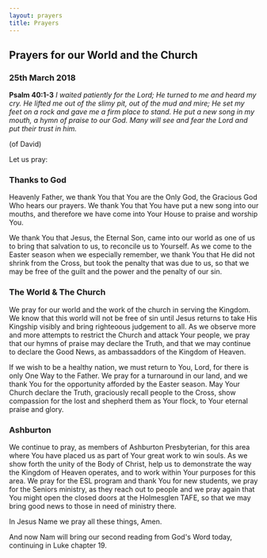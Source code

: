 ```yaml
---
layout: prayers
title: Prayers
---
```

## Prayers for our World and the Church 
### 25th March 2018

__Psalm 40:1-3__ 
_I waited patiently for the Lord; He turned to me and heard my cry.
 He lifted me out of the slimy pit, out of the mud and mire;
 He set my feet on a rock and gave me a firm place to stand.
 He put a new song in my mouth, a hymn of praise to our God.
 Many will see and fear the Lord and put their trust in him._

(of David)

Let us pray:

### Thanks to God
Heavenly Father, we thank You that You are the Only God, the Gracious God Who hears our prayers.
We thank You that You have put a new song into our mouths, and therefore we have come into Your House to praise and worship You.

We thank You that Jesus, the Eternal Son, came into our world as one of us to bring that salvation to us, to reconcile us to Yourself. As we come to the Easter season when we especially remember, we thank You that He did not shrink from the Cross, but took the penalty that was due to us, so that we may be free of the guilt and the power and the penalty of our sin. 

### The World & The Church
We pray for our world and the work of the church in serving the Kingdom. We know that this world will not be free of sin until Jesus returns to take His Kingship visibly and bring righteoous judgement to all. As we observe more and more attempts to restrict the Church and attack Your people, we pray that our hymns of praise may declare the Truth, and that we may continue to declare the Good News, as ambassaddors of the Kingdom of Heaven.

If we wish to be a healthy nation, we must return to You, Lord, for there is only One Way to the Father. We pray for a turnaround in our land, and we thank You for the opportunity afforded by the Easter season. May Your Church declare the Truth, graciously recall people to the Cross, show compassion for the lost and shepherd them as Your flock, to Your eternal praise and glory.

### Ashburton
We continue to pray, as members of Ashburton Presbyterian, for this area where You have placed us as part of Your great work to win souls. As we show forth the unity of the Body of Christ, help us to demonstrate the way the Kingdom of Heaven operates, and to work within Your purposes for this area. We pray for the ESL program and thank You for new students, we pray for the Seniors ministry, as they reach out to people and we pray again that You might open the closed doors at the Holmesglen TAFE, so that we may bring good news to those in need of ministry there.

In Jesus Name we pray all these things, Amen.

And now Nam will bring our second reading from God's Word today, continuing in Luke chapter 19.

